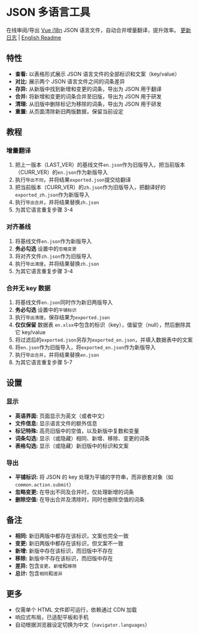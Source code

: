 # JSON 多语言工具

在线审阅/导出 [Vue i18n](https://github.com/intlify/vue-i18n-next) JSON 语言文件，自动合并增量翻译，提升效率。
[更新日志](CHANGELOG.md) | [English Readme](README.md)

## 特性

- __查看:__ 以表格形式展示 JSON 语言文件的全部标识和文案（key/value）
- __对比:__ 展示两个 JSON 语言文件之间的词条差异
- __存异:__ 从新版中找到新增和变更的词条，导出为 JSON 用于翻译
- __合并:__ 将新增和变更的词条合并至旧版，导出为 JSON 用于研发
- __清理:__ 从旧版中删除标记为移除的词条，导出为 JSON 用于研发
- __重置:__ 从页面清除新旧两版数据，保留当前设定

## 教程

### 增量翻译

1. 把上一版本（LAST_VER）的基线文件`en.json`作为旧版导入，把当前版本（CURR_VER）的`en.json`作为新版导入
2. 执行`导出不同`，并将结果`exported.json`提交给翻译
3. 把当前版本（CURR_VER）的`zh.json`作为旧版导入，把翻译好的`exported_zh.json`作为新版导入
4. 执行`导出合并`，并将结果替换`zh.json`
5. 为其它语言重复步骤 3-4

### 对齐基线

1. 将基线文件`en.json`作为新版导入
2. __务必勾选__ 设置中的`忽略变更`
3. 将对齐文件`zh.json`作为旧版导入
4. 执行`导出清理`，并将结果替换`zh.json`
5. 为其它语言重复步骤 3-4

### 合并无 key 数据

1. 将基线文件`en.json`同时作为新旧两版导入
2. __务必勾选__ 设置中的`平铺标识`
3. 执行`导出清理`，保存结果为`exported.json`
4. __仅仅保留__ 数据表 `en.xlsx`中包含的标识（key），值留空（null），然后删除其它 key/value
5. 将过滤后的`exported.json`另存为`exported_en.json`，并填入数据表中的文案
6. 将`en.json`作为旧版导入，将`exported_en.json`作为新版导入
7. 执行`导出合并`，并将结果替换`en.json`
8. 为其它语言重复步骤 5-7

## 设置

### 显示

- __英语界面:__ 页面显示为英文（或者中文）
- __文件信息:__ 显示语言文件的额外信息
- __标记特殊:__ 高亮旧版中的空值，以及新版中复数和变量
- __词条勾选:__ 显示（或隐藏）相同、新增、移除、变更的词条
- __表格勾选:__ 显示（或隐藏）新旧版中的标识和文案

### 导出

- __平铺标识:__ 将 JSON 的 key 处理为平铺的字符串，而非嵌套对象（如`common.action.submit`）
- __忽略变更:__ 在导出不同及合并时，仅处理新增的词条
- __删除空值:__ 在导出合并及清除时，同时也删除空值的词条

## 备注

- __相同:__ 新旧两版中都存在该标识，文案也完全一致
- __变更:__ 新旧两版中都存在该标识，但文案不一致
- __新增:__ 新版中存在该标识，而旧版中不存在
- __移除:__ 新版中不存在该标识，而旧版中存在
- __差异:__ 包含`变更`、`新增`和`移除`
- __总计:__ 包含`相同`和`差异`

## 更多

- 仅需单个 HTML 文件即可运行，依赖通过 CDN 加载
- 响应式布局，已适配平板和手机
- 自动根据浏览器设定切换为中文（`navigator.languages`）
